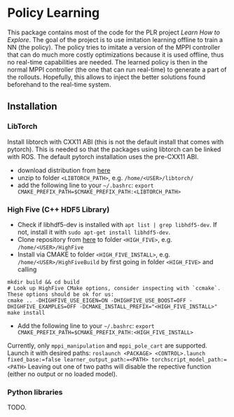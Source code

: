 # Policy Learning
This package contains most of the code for the PLR project *Learn How to Explore*. The goal of the project is to use imitation learning offline to train a NN (the policy). The policy tries to imitate a version of the MPPI controller that can do much more costly optimizations because it is used offline, thus no real-time capabilities are needed. The learned policy is then in the normal MPPI controller (the one that can run real-time) to generate a part of the rollouts. Hopefully, this allows to inject the better solutions found beforehand to the real-time system. 

## Installation
### LibTorch
Install libtorch with CXX11 ABI (this is not the default install that comes with pytorch). This is needed so that the packages using libtorch can be linked with ROS. The default pytorch installation uses the pre-CXX11 ABI.
- download distribution from [here](https://download.pytorch.org/libtorch/cpu/libtorch-cxx11-abi-shared-with-deps-1.8.1%2Bcpu.zip)
- unzip to folder `<LIBTORCH_PATH>`, e.g. `/home/<USER>/libtorch/`
- add the following line to your `~/.bashrc`: `export CMAKE_PREFIX_PATH=$CMAKE_PREFIX_PATH:<LIBTORCH_PATH>`

### High Five (C++ HDF5 Library)
- Check if libhdf5-dev is installed with `apt list | grep libhdf5-dev`. If not, install it with `sudo apt-get install libhdf5-dev`.
- Clone repository from [here](https://github.com/BlueBrain/HighFive) to folder `<HIGH_FIVE>`, e.g. `/home/<USER>/HighFive`
- Install via CMAKE to folder `<HIGH_FIVE_INSTALL>`, e.g. `/home/<USER>/HighFiveBuild` by first going in folder `<HIGH_FIVE>` and calling
```
mkdir build && cd build
# Look up HighFive CMake options, consider inspecting with `ccmake`. These options should be ok for us:
cmake .. -DHIGHFIVE_USE_EIGEN=ON -DHIGHFIVE_USE_BOOST=OFF -DHIGHFIVE_EXAMPLES=OFF -DCMAKE_INSTALL_PREFIX="<HIGH_FIVE_INSTALL>"
make install
```
- Add the following line to your `~/.bashrc`: `export CMAKE_PREFIX_PATH=$CMAKE_PREFIX_PATH:<HIGH_FIVE_INSTALL>`

Currently, only `mppi_manipulation` and `mppi_pole_cart` are supported. Launch it with desired paths:
`roslaunch <PACKAGE> <CONTROL>.launch fixed_base:=false learner_output_path:=<PATH> torchscript_model_path:=<PATH>`
Leaving out one of two paths will disable the repective function (either no output or no loaded model).

### Python libraries
TODO.
